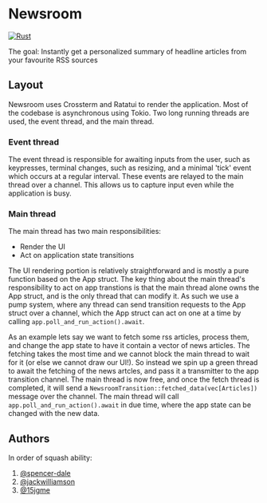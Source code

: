 # Newsroom
[![Rust](https://github.com/secretsaucers/newsroom/actions/workflows/rust.yml/badge.svg)](https://github.com/secretsaucers/newsroom/actions/workflows/rust.yml)

The goal: Instantly get a personalized summary of headline articles from your favourite RSS sources

## Layout

Newsroom uses Crossterm and Ratatui to render the application.
Most of the codebase is asynchronous using Tokio. Two long running threads are used, the event thread, and the main thread. 

### Event thread
The event thread is responsible for awaiting inputs from the user, such as keypresses, terminal changes, such as resizing, and a minimal 'tick' event which occurs at a regular interval.
These events are relayed to the main thread over a channel. This allows us to capture input even while the application is busy.

### Main thread
The main thread has two main responsibilities:
- Render the UI
- Act on application state transitions

The UI rendering portion is relatively straightforward and is mostly a pure function based on the App struct. 
The key thing about the main thread's responsibility to act on app transtions is that the main thread alone owns the App struct, and is the only thread that can modify it. As such we use a pump system, where any thread can send transition requests to the App struct over a channel, which the App struct can act on one at a time by calling `app.poll_and_run_action().await`.

As an example lets say we want to fetch some rss articles, process them, and change the app state to have it contain a vector of news articles. The fetching takes the most time and we cannot block the main thread to wait for it (or else we cannot draw our UI!). So instead we spin up a green thread to await the fetching of the news artcles, and pass it a transmitter to the app transition channel. The main thread is now free, and once the fetch thread is completed, it will send a `NewsroomTransition::fetched_data(vec[Articles])` message over the channel. The main thread will call `app.poll_and_run_action().await` in due time, where the app state can be changed with the new data.

## Authors
In order of squash ability:
1) [@spencer-dale](https://github.com/spencer-dale)
2) [@jackwilliamson](https://github.com/jackwilliamson)
3) [@15jgme](https://github.com/15jgme)
